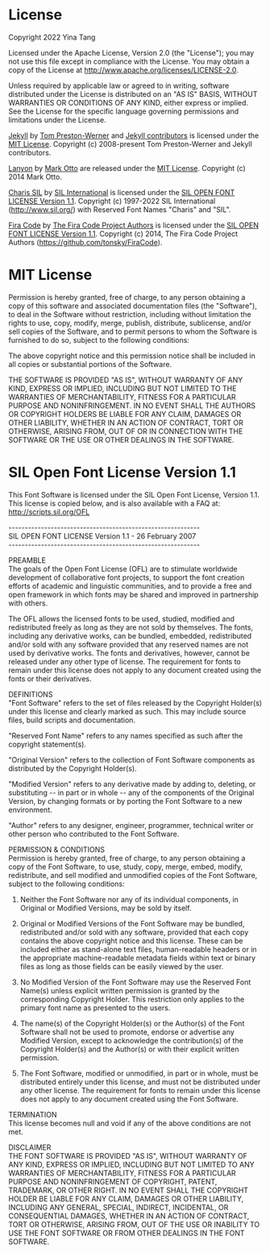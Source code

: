 # License

Copyright 2022 Yina Tang

Licensed under the Apache License, Version 2.0 (the "License"); you may not use this file except in compliance with the License. You may obtain a copy of the License at http://www.apache.org/licenses/LICENSE-2.0.  
  
Unless required by applicable law or agreed to in writing, software distributed under the License is distributed on an "AS IS" BASIS, WITHOUT WARRANTIES OR CONDITIONS OF ANY KIND, either express or implied. See the License for the specific language governing permissions and limitations under the License.  
  
  
[Jekyll](https://github.com/jekyll/jekyll) by [Tom Preston-Werner](https://github.com/mojombo) and [Jekyll contributors](https://github.com/jekyll/jekyll/graphs/contributors) is licensed under the [MIT License](https://opensource.org/licenses/MIT). Copyright (c) 2008-present Tom Preston-Werner and Jekyll contributors.
  
[Lanyon](https://github.com/poole/lanyon) by [Mark Otto](https://github.com/mdo) are released under the [MIT License](https://opensource.org/licenses/MIT). Copyright (c) 2014 Mark Otto.
  
[Charis SIL](https://github.com/silnrsi/font-charis) by [SIL International](http://www.sil.org/) is licensed under the [SIL OPEN FONT LICENSE Version 1.1](http://scripts.sil.org/OFL). Copyright (c) 1997-2022 SIL International (http://www.sil.org/) with Reserved Font Names "Charis" and "SIL".
  
[Fira Code](https://github.com/tonsky/FiraCode) by [The Fira Code Project Authors](https://github.com/tonsky/FiraCode) is licensed under the [SIL OPEN FONT LICENSE Version 1.1](http://scripts.sil.org/OFL). Copyright (c) 2014, The Fira Code Project Authors (https://github.com/tonsky/FiraCode).  
  
  

# MIT License

Permission is hereby granted, free of charge, to any person obtaining a copy of this software and associated documentation files (the "Software"), to deal in the Software without restriction, including without limitation the rights to use, copy, modify, merge, publish, distribute, sublicense, and/or sell copies of the Software, and to permit persons to whom the Software is furnished to do so, subject to the following conditions:

The above copyright notice and this permission notice shall be included in all copies or substantial portions of the Software.

THE SOFTWARE IS PROVIDED "AS IS", WITHOUT WARRANTY OF ANY KIND, EXPRESS OR IMPLIED, INCLUDING BUT NOT LIMITED TO THE WARRANTIES OF MERCHANTABILITY, FITNESS FOR A PARTICULAR PURPOSE AND NONINFRINGEMENT. IN NO EVENT SHALL THE AUTHORS OR COPYRIGHT HOLDERS BE LIABLE FOR ANY CLAIM, DAMAGES OR OTHER LIABILITY, WHETHER IN AN ACTION OF CONTRACT, TORT OR OTHERWISE, ARISING FROM, OUT OF OR IN CONNECTION WITH THE SOFTWARE OR THE USE OR OTHER DEALINGS IN THE SOFTWARE.  
  
  
# SIL Open Font License Version 1.1
  
This Font Software is licensed under the SIL Open Font License, Version 1.1.  
This license is copied below, and is also available with a FAQ at: 
http://scripts.sil.org/OFL
  
  

\-----------------------------------------------------------  
SIL OPEN FONT LICENSE Version 1.1 - 26 February 2007  
\-----------------------------------------------------------  
  
PREAMBLE  
The goals of the Open Font License (OFL) are to stimulate worldwide
development of collaborative font projects, to support the font creation
efforts of academic and linguistic communities, and to provide a free and
open framework in which fonts may be shared and improved in partnership
with others.
  
The OFL allows the licensed fonts to be used, studied, modified and
redistributed freely as long as they are not sold by themselves. The
fonts, including any derivative works, can be bundled, embedded, 
redistributed and/or sold with any software provided that any reserved
names are not used by derivative works. The fonts and derivatives,
however, cannot be released under any other type of license. The
requirement for fonts to remain under this license does not apply
to any document created using the fonts or their derivatives.
  
DEFINITIONS  
"Font Software" refers to the set of files released by the Copyright
Holder(s) under this license and clearly marked as such. This may
include source files, build scripts and documentation.
  
"Reserved Font Name" refers to any names specified as such after the
copyright statement(s).
  
"Original Version" refers to the collection of Font Software components as
distributed by the Copyright Holder(s).
  
"Modified Version" refers to any derivative made by adding to, deleting,
or substituting -- in part or in whole -- any of the components of the
Original Version, by changing formats or by porting the Font Software to a
new environment.
  
"Author" refers to any designer, engineer, programmer, technical
writer or other person who contributed to the Font Software.
  
PERMISSION & CONDITIONS  
Permission is hereby granted, free of charge, to any person obtaining
a copy of the Font Software, to use, study, copy, merge, embed, modify,
redistribute, and sell modified and unmodified copies of the Font
Software, subject to the following conditions:
  
1) Neither the Font Software nor any of its individual components,
in Original or Modified Versions, may be sold by itself.
  
2) Original or Modified Versions of the Font Software may be bundled,
redistributed and/or sold with any software, provided that each copy
contains the above copyright notice and this license. These can be
included either as stand-alone text files, human-readable headers or
in the appropriate machine-readable metadata fields within text or
binary files as long as those fields can be easily viewed by the user.
  
3) No Modified Version of the Font Software may use the Reserved Font
Name(s) unless explicit written permission is granted by the corresponding
Copyright Holder. This restriction only applies to the primary font name as
presented to the users.
  
4) The name(s) of the Copyright Holder(s) or the Author(s) of the Font
Software shall not be used to promote, endorse or advertise any
Modified Version, except to acknowledge the contribution(s) of the
Copyright Holder(s) and the Author(s) or with their explicit written
permission.
  
5) The Font Software, modified or unmodified, in part or in whole,
must be distributed entirely under this license, and must not be
distributed under any other license. The requirement for fonts to
remain under this license does not apply to any document created
using the Font Software.
  
TERMINATION  
This license becomes null and void if any of the above conditions are
not met.
  
DISCLAIMER  
THE FONT SOFTWARE IS PROVIDED "AS IS", WITHOUT WARRANTY OF ANY KIND,
EXPRESS OR IMPLIED, INCLUDING BUT NOT LIMITED TO ANY WARRANTIES OF
MERCHANTABILITY, FITNESS FOR A PARTICULAR PURPOSE AND NONINFRINGEMENT
OF COPYRIGHT, PATENT, TRADEMARK, OR OTHER RIGHT. IN NO EVENT SHALL THE
COPYRIGHT HOLDER BE LIABLE FOR ANY CLAIM, DAMAGES OR OTHER LIABILITY,
INCLUDING ANY GENERAL, SPECIAL, INDIRECT, INCIDENTAL, OR CONSEQUENTIAL
DAMAGES, WHETHER IN AN ACTION OF CONTRACT, TORT OR OTHERWISE, ARISING
FROM, OUT OF THE USE OR INABILITY TO USE THE FONT SOFTWARE OR FROM
OTHER DEALINGS IN THE FONT SOFTWARE.  
  
